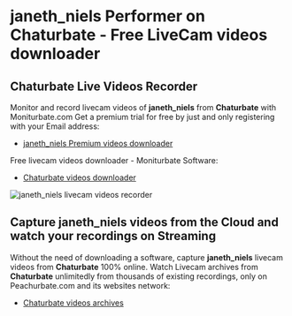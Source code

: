 # janeth_niels Performer on Chaturbate - Free LiveCam videos downloader

## Chaturbate Live Videos Recorder

Monitor and record livecam videos of **janeth_niels** from **Chaturbate** with Moniturbate.com
Get a premium trial for free by just and only registering with your Email address:
* [janeth_niels Premium videos downloader](https://moniturbate.com/request-demo-licence-key.html)

Free livecam videos downloader - Moniturbate Software:
* [Chaturbate videos downloader](https://moniturbate.com/moniturbate-download-software.html)

![janeth_niels livecam videos recorder](https://peachurnet.com/templates/moniturbate-software.png)


## Capture janeth_niels videos from the Cloud and watch your recordings on Streaming

Without the need of downloading a software, capture **janeth_niels** livecam videos from **Chaturbate** 100% online.
Watch Livecam archives from **Chaturbate** unlimitedly from thousands of existing recordings, only on Peachurbate.com and its websites network:
* [Chaturbate videos archives](https://peachurnet.com/)